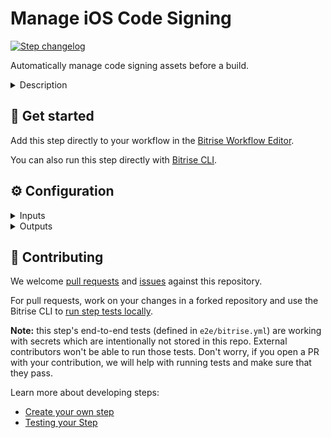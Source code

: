 # Manage iOS Code Signing

[![Step changelog](https://shields.io/github/v/release/bitrise-steplib/bitrise-step-manage-ios-code-signing?include_prereleases&label=changelog&color=blueviolet)](https://github.com/bitrise-steplib/bitrise-step-manage-ios-code-signing/releases)

Automatically manage code signing assets before a build.

<details>
<summary>Description</summary>

The **Manage iOS Code Signing** Step takes care of setting up the required code signing assets before the project is built on Bitrise.
The Step:
- Downloads and installs certificates uploaded to Bitrise.
- Generates, updates and downloads the provisioning profiles needed for your iOS project.
- Verifies and registers the project's Bundle IDs on the Apple Developer Site.
- Registers the iOS or tvOS devices connected to your Bitrise account with the Apple Developer Site.

Use the **Manage iOS Code Signing** Step if, for example:
- You use Fastlane for your project.
- You use the **Ionic Archive** or the **Cordova Archive** build Steps in your project.
- You use a **Script** Step because your project has its own build scripts.
The **Manage iOS Code Signing** Step takes care of automatically code signing your project before it's built on Bitrise.

### Configuring the Step
Before you start, make sure:
- You've defined your Apple Developer Account to Bitrise.
- You've assigned an Apple Developer Account to your app.
- Make sure the Step is followed by another Step that needs iOS code signing.

1. **Apple services connection method**: Select the Apple service connection method you provided earlier on Bitrise; which is either the API Key or the Apple ID.
2. **Distribution method**: Select the method Xcode should sign your project: development, app-store, ad-hoc, or enterprise.
3. **Project path**: Add the path where the Xcode Project or Workspace is located.
4. **Scheme**: Add the scheme name you wish to archive your project later.
5. **Build configuration**:Specify Xcode Build Configuration. The Step will use the provided Build Configuration's Build Settings, to understand your project's code signing configuration. If not provided, the Archive action's default Build Configuration will be used.

Under **Options**:
1. **Ensure code signing assets for UITest targets too**: If this input is set, the Step will manage the codesign settings of the UITest targets of the main Application.
2. **Register test devices on the Apple Developer Portal**: If this input is set, the Step will register known test devices from team members with the Apple Developer Portal. Note that setting this to `yes` may cause devices to be registered against your limited quantity of test devices in the Apple Developer Portal, which can only be removed once annually during your renewal window.

Under **Build environment**:
You do not have to change any sensitive Environment Variable if all your certificates are already uploaded to Bitrise. Should you store your code signing files somewhere else (for example, in a private repository), then you can set these inputs in the `bitrise.yml` file.

Under **Debugging**:
1. **Verbose logging***: You can set this input to `yes` to produce more informative logs.

### Troubleshooting:
- The **Manage iOS Code Signing** Step will fail if the correct Apple Developer Account is not connected to Bitrise or the right connection method is not selected in the **Apple service connection method** input within the Step.
- The **Manage iOS Code Signing** Step will also fail if the right code signing certificates are not uploaded to Bitrise. A Development type certificate is needed if the **Distribution method** input is set to `development`, otherwise a Distribution type certificate is needed. We recommend you upload one Development and one Distribution certificate, so that the Step can ensure code signing files for all the distribution methods.
</details>

## 🧩 Get started

Add this step directly to your workflow in the [Bitrise Workflow Editor](https://devcenter.bitrise.io/steps-and-workflows/steps-and-workflows-index/).

You can also run this step directly with [Bitrise CLI](https://github.com/bitrise-io/bitrise).

## ⚙️ Configuration

<details>
<summary>Inputs</summary>

| Key | Description | Flags | Default |
| --- | --- | --- | --- |
| `apple_service_connection` | This input determines which Bitrise Apple service connection should be used for automatic code signing. Available values: - `api-key`: [Bitrise Apple Service connection with API Key.](https://devcenter.bitrise.io/getting-started/connecting-to-services/setting-up-connection-to-an-apple-service-with-api-key/) - `apple-id`: [Bitrise Apple Service connection with Apple ID.](https://devcenter.bitrise.io/getting-started/connecting-to-services/connecting-to-an-apple-service-with-apple-id/) | required | `api-key` |
| `distribution_method` | Describes how Xcode should export the archive. | required | `development` |
| `project_path` | Xcode Project (.xcodeproj) or Workspace (.xcworkspace) path. | required | `$BITRISE_PROJECT_PATH` |
| `scheme` | Xcode Scheme name. | required | `$BITRISE_SCHEME` |
| `configuration` | Xcode Build Configuration.  If not specified, the default Build Configuration will be used. |  |  |
| `sign_uitest_targets` | If this input is set, the Step will manage the codesign assets of the UITest targets (of the main Application) among with the main Application codesign assets. | required | `no` |
| `register_test_devices` | If this input is set, the Step will register the known test devices on Bitrise from team members with the Apple Developer Portal.  Note that setting this to yes may cause devices to be registered against your limited quantity of test devices in the Apple Developer Portal, which can only be removed once annually during your renewal window. | required | `no` |
| `min_profile_validity` | If this input is set to >0, the managed Provisioning Profile will be renewed if it expires within the configured number of days.  Otherwise the Step renews the managed Provisioning Profile if it is expired. | required | `0` |
| `apple_team_id` | The Apple Developer Portal team to use for downloading code signing assets.  Defining this is only required when Apple Service Connection method is set to `apple-id` and the connected account belongs to multiple teams. |  |  |
| `cached_source_packages_dir` | Using xcodebuild `-resolvePackageDependencies` enables us to download all third party libraries  Defining this is, would change away from the default directory in Xcode direvided data to a custom folder that you may be caching to save time on your incremental runs. |  |  |
| `certificate_url_list` | URL of the code signing certificate to download.  Multiple URLs can be specified, separated by a pipe (\|) character.  Local file path can be specified, using the file:// URL scheme. | required, sensitive | `$BITRISE_CERTIFICATE_URL` |
| `passphrase_list` | Passphrases for the provided code signing certificates.  Specify as many passphrases as many Code signing certificate URL provided, separated by a pipe (\|) character.  Certificates without a passphrase: for using a single certificate, leave this step input empty. For multiple certificates, use the separator as if there was a passphrase (examples: `pass\|`, `\|pass\|`, `\|`) | sensitive | `$BITRISE_CERTIFICATE_PASSPHRASE` |
| `keychain_path` | Path to the Keychain where the code signing certificates will be installed. | required | `$HOME/Library/Keychains/login.keychain` |
| `keychain_password` | Password for the provided Keychain. | required, sensitive | `$BITRISE_KEYCHAIN_PASSWORD` |
| `build_url` | URL of the current Bitrise build. |  | `$BITRISE_BUILD_URL` |
| `build_api_token` | API token to access Bitrise resources during the current build. | sensitive | `$BITRISE_BUILD_API_TOKEN` |
| `verbose_log` | If this input is set, the Step will produce verbose level log messages. | required | `no` |
</details>

<details>
<summary>Outputs</summary>

| Environment Variable | Description |
| --- | --- |
| `BITRISE_EXPORT_METHOD` | Distribution type can be one of the following: `development`, `app-store`, `ad-hoc` or `enterprise`. |
| `BITRISE_DEVELOPER_TEAM` | The development team's ID, for example, `1MZX23ABCD4`. |
| `BITRISE_DEVELOPMENT_CODESIGN_IDENTITY` | The development codesign identity's name, for example, `iPhone Developer: Bitrise Bot (VV2J4SV8V4)`. |
| `BITRISE_PRODUCTION_CODESIGN_IDENTITY` | The production codesign identity's name, for example, `iPhone Distribution: Bitrise Bot (VV2J4SV8V4)`. |
| `BITRISE_DEVELOPMENT_PROFILE` | The development provisioning profile's UUID which belongs to the main target, for example, `c5be4123-1234-4f9d-9843-0d9be985a068`. |
| `BITRISE_PRODUCTION_PROFILE` | The production provisioning profile's UUID which belongs to the main target, for example, `c5be4123-1234-4f9d-9843-0d9be985a068`. |
</details>

## 🙋 Contributing

We welcome [pull requests](https://github.com/bitrise-steplib/bitrise-step-manage-ios-code-signing/pulls) and [issues](https://github.com/bitrise-steplib/bitrise-step-manage-ios-code-signing/issues) against this repository.

For pull requests, work on your changes in a forked repository and use the Bitrise CLI to [run step tests locally](https://devcenter.bitrise.io/bitrise-cli/run-your-first-build/).

**Note:** this step's end-to-end tests (defined in `e2e/bitrise.yml`) are working with secrets which are intentionally not stored in this repo. External contributors won't be able to run those tests. Don't worry, if you open a PR with your contribution, we will help with running tests and make sure that they pass.

Learn more about developing steps:

- [Create your own step](https://devcenter.bitrise.io/contributors/create-your-own-step/)
- [Testing your Step](https://devcenter.bitrise.io/contributors/testing-and-versioning-your-steps/)
